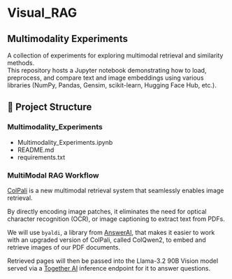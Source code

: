 # Visual_RAG
## Multimodality Experiments

A collection of experiments for exploring multimodal retrieval and similarity methods.  
This repository hosts a Jupyter notebook demonstrating how to load, preprocess, and compare text and image embeddings using various libraries (NumPy, Pandas, Gensim, scikit-learn, Hugging Face Hub, etc.).

## 📂 Project Structure

### Multimodality_Experiments
-  Multimodality_Experiments.ipynb
-  README.md
-  requirements.txt


### MultiModal RAG Workflow

[ColPali](https://arxiv.org/abs/2407.01449) is a new multimodal retrieval system that seamlessly enables image retrieval.

By directly encoding image patches, it eliminates the need for optical character recognition (OCR), or image captioning to extract text from PDFs.

We will use `byaldi`, a library from [AnswerAI](https://www.answer.ai/), that makes it easier to work with an upgraded version of ColPali, called ColQwen2, to embed and retrieve images of our PDF documents.

Retrieved pages will then be passed into the Llama-3.2 90B Vision model served via a [Together AI](https://www.together.ai/) inference endpoint for it to answer questions.

